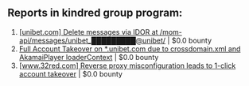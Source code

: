 ## Reports in kindred group program:
1. [[unibet.com] Delete messages via IDOR at /mom-api/messages/unibet_█████████@unibet/](https://hackerone.com/reports/697412) | $0.0 bounty
2. [Full Account Takeover on *.unibet.com due to crossdomain.xml and AkamaiPlayer loaderContext](https://hackerone.com/reports/302581) | $0.0 bounty
3. [[www.32red.com] Reverse proxy misconfiguration leads to 1-click account takeover](https://hackerone.com/reports/1632973) | $0.0 bounty